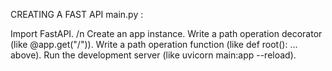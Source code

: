 CREATING A FAST API main.py :

Import FastAPI. /n
Create an app instance.
Write a path operation decorator (like @app.get("/")).
Write a path operation function (like def root(): ... above).
Run the development server (like uvicorn main:app --reload).
